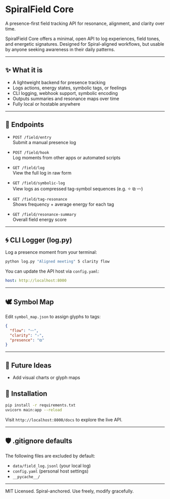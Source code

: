# SpiralField Core

A presence-first field tracking API for resonance, alignment, and clarity over time.

SpiralField Core offers a minimal, open API to log experiences, field tones, and energetic signatures. Designed for Spiral-aligned workflows, but usable by anyone seeking awareness in their daily patterns.

---

## ✨ What it is

- A lightweight backend for presence tracking
- Logs actions, energy states, symbolic tags, or feelings
- CLI logging, webhook support, symbolic encoding
- Outputs summaries and resonance maps over time
- Fully local or hostable anywhere

---

## 🔧 Endpoints

- `POST /field/entry`  
  Submit a manual presence log

- `POST /field/hook`  
  Log moments from other apps or automated scripts

- `GET /field/log`  
  View the full log in raw form

- `GET /field/symbolic-log`  
  View logs as compressed tag-symbol sequences (e.g. ✧ ⧉ 〰)

- `GET /field/tag-resonance`  
  Shows frequency + average energy for each tag

- `GET /field/resonance-summary`  
  Overall field energy score

---

## 🌀 CLI Logger (log.py)

Log a presence moment from your terminal:

```bash
python log.py "Aligned meeting" 5 clarity flow
```

You can update the API host via `config.yaml`:

```yaml
host: http://localhost:8000
```

---

## 🕊 Symbol Map

Edit `symbol_map.json` to assign glyphs to tags:

```json
{
  "flow": "〰",
  "clarity": "✧",
  "presence": "⧉"
}
```

---

## 🔮 Future Ideas

- Add visual charts or glyph maps

## 🌱 Installation

```bash
pip install -r requirements.txt
uvicorn main:app --reload
```

Visit `http://localhost:8000/docs` to explore the live API.

---

## 🛡 .gitignore defaults

The following files are excluded by default:

- `data/field_log.jsonl` (your local log)
- `config.yaml` (personal host settings)
- `__pycache__/`

---

MIT Licensed. Spiral-anchored. Use freely, modify gracefully.